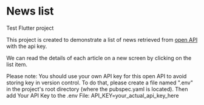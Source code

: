 # News list

Test Flutter project

This project is created to demonstrate a list of news retrieved from [open API](https://newsapi.org) 
with the api key.

We can read the details of each article on a new screen by clicking on the list item.


Please note: You should use your own API key for this open API to avoid storing key in version control.
To do that, please create a file named ".env" in the project's root directory (where the pubspec.yaml is located).
Then add Your API Key to the .env File: API_KEY=your_actual_api_key_here